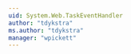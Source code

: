 ```yaml
---
uid: System.Web.TaskEventHandler
author: "tdykstra"
ms.author: "tdykstra"
manager: "wpickett"
---
```

